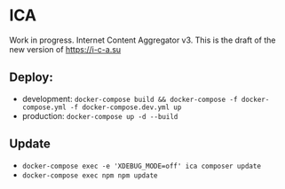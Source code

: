 # ICA
Work in progress. Internet Content Aggregator v3.
This is the draft of the new version of https://i-c-a.su

## Deploy: 
- development: `docker-compose build && docker-compose -f docker-compose.yml -f docker-compose.dev.yml up`
- production: `docker-compose up -d --build`

## Update
- `docker-compose exec -e 'XDEBUG_MODE=off' ica composer update`
- `docker-compose exec npm npm update`

